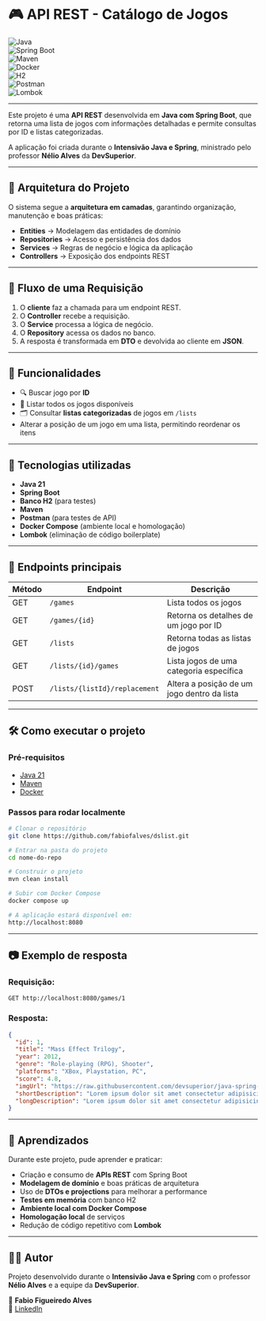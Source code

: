 # 🎮 API REST - Catálogo de Jogos  

![Java](https://img.shields.io/badge/Java-21-orange?style=for-the-badge&logo=java)  
![Spring Boot](https://img.shields.io/badge/Spring%20Boot-3.5.4-brightgreen?style=for-the-badge&logo=springboot)  
![Maven](https://img.shields.io/badge/Maven-Build-red?style=for-the-badge&logo=apachemaven)  
![Docker](https://img.shields.io/badge/Docker-Local-blue?style=for-the-badge&logo=docker)  
![H2](https://img.shields.io/badge/Database-H2-lightgrey?style=for-the-badge&logo=h2)  
![Postman](https://img.shields.io/badge/Postman-Testing-orange?style=for-the-badge&logo=postman)  
![Lombok](https://img.shields.io/badge/Lombok-Boilerplate-lightblue?style=for-the-badge)  

---

Este projeto é uma **API REST** desenvolvida em **Java com Spring Boot**, que retorna uma lista de jogos com informações detalhadas e permite consultas por ID e listas categorizadas.  

A aplicação foi criada durante o **Intensivão Java e Spring**, ministrado pelo professor **Nélio Alves** da **DevSuperior**.  

---

## 📐 Arquitetura do Projeto  

O sistema segue a **arquitetura em camadas**, garantindo organização, manutenção e boas práticas:

- **Entities** → Modelagem das entidades de domínio  
- **Repositories** → Acesso e persistência dos dados  
- **Services** → Regras de negócio e lógica da aplicação  
- **Controllers** → Exposição dos endpoints REST  

---

## 🔄 Fluxo de uma Requisição  

1. O **cliente** faz a chamada para um endpoint REST.  
2. O **Controller** recebe a requisição.  
3. O **Service** processa a lógica de negócio.  
4. O **Repository** acessa os dados no banco.  
5. A resposta é transformada em **DTO** e devolvida ao cliente em **JSON**.  

---

## 📌 Funcionalidades  

- 🔍 Buscar jogo por **ID**  
- 📜 Listar todos os jogos disponíveis  
- 🗂️ Consultar **listas categorizadas** de jogos em `/lists`  
- Alterar a posição de um jogo em uma lista, permitindo reordenar os itens

---

## 🚀 Tecnologias utilizadas  

- **Java 21**  
- **Spring Boot**  
- **Banco H2** (para testes)  
- **Maven**  
- **Postman** (para testes de API)  
- **Docker Compose** (ambiente local e homologação)  
- **Lombok** (eliminação de código boilerplate)  

---

## 📌 Endpoints principais  

| Método | Endpoint              | Descrição                           |
|--------|-----------------------|-------------------------------------|
| GET    | `/games`              | Lista todos os jogos                |
| GET    | `/games/{id}`         | Retorna os detalhes de um jogo por ID |
| GET    | `/lists`              | Retorna todas as listas de jogos    |
| GET    | `/lists/{id}/games`   | Lista jogos de uma categoria específica |
| POST   | `/lists/{listId}/replacement`   | Altera a posição de um jogo dentro da lista |

---

## 🛠️ Como executar o projeto  

### Pré-requisitos  
- [Java 21](https://adoptium.net/)  
- [Maven](https://maven.apache.org/)  
- [Docker](https://www.docker.com/)  

### Passos para rodar localmente  

```bash
# Clonar o repositório
git clone https://github.com/fabiofalves/dslist.git

# Entrar na pasta do projeto
cd nome-do-repo

# Construir o projeto
mvn clean install

# Subir com Docker Compose
docker compose up

# A aplicação estará disponível em:
http://localhost:8080
```

---

## 📷 Exemplo de resposta  

### Requisição:  
`GET http://localhost:8080/games/1`  

### Resposta:  
```json
{
  "id": 1,
  "title": "Mass Effect Trilogy",
  "year": 2012,
  "genre": "Role-playing (RPG), Shooter",
  "platforms": "XBox, Playstation, PC",
  "score": 4.8,
  "imgUrl": "https://raw.githubusercontent.com/devsuperior/java-spring-dslist/main/resources/1.png",
  "shortDescription": "Lorem ipsum dolor sit amet consectetur adipisicing elit. Odit esse officiis corrupti unde repellat non quibusdam! Id nihil itaque ipsum!",
  "longDescription": "Lorem ipsum dolor sit amet consectetur adipisicing elit. Delectus dolorum illum placeat eligendi, quis maiores veniam. Incidunt dolorum, nisi deleniti dicta odit voluptatem nam provident temporibus reprehenderit blanditiis consectetur tenetur. Dignissimos blanditiis quod corporis iste, aliquid perspiciatis architecto quasi tempore ipsam voluptates ea ad distinctio, sapiente qui, amet quidem culpa."
}
```

---

## 📖 Aprendizados  

Durante este projeto, pude aprender e praticar:  

- Criação e consumo de **APIs REST** com Spring Boot  
- **Modelagem de domínio** e boas práticas de arquitetura  
- Uso de **DTOs e projections** para melhorar a performance  
- **Testes em memória** com banco H2  
- **Ambiente local com Docker Compose**  
- **Homologação local** de serviços  
- Redução de código repetitivo com **Lombok**  

---

## 👨‍💻 Autor  

Projeto desenvolvido durante o **Intensivão Java e Spring** com o professor **Nélio Alves** e a equipe da **DevSuperior**.  

📌 **Fabio Figueiredo Alves**  
🔗 [LinkedIn](https://www.linkedin.com/in/fabiofigueiredoalves/)  
